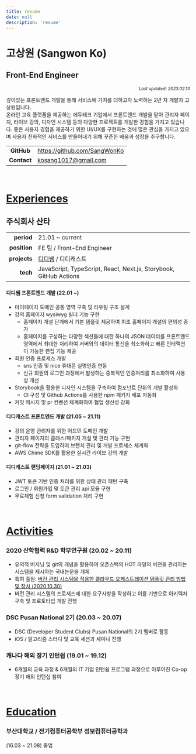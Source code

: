 ```yaml
---
title: resume
date: null
description: 'resume'
---
```


# **고상원 (Sangwon Ko)**

## Front-End Engineer

_<div align="right"><sub><i>Last updated: 2023.02.13</i></sub></div>_

깊이있는 프론트엔드 개발을 통해 서비스에 가치를 더하고자 노력하는 2년 차 개발자 고상원입니다.
<br/>
온라인 교육 플랫폼을 제공하는 에듀테크 기업에서 프론트엔드 개발을 맡아 관리자 페이지, 라이브 강의, 디자인 시스템 등의 다양한 프로젝트를 개발한 경험을 가지고 있습니다.
좋은 사용자 경험을 제공하기 위한 UI/UX를 구현하는 것에 많은 관심을 가지고 있으며 사용자 친화적인 서비스를 만들어내기 위해 꾸준한 배움과 성장을 추구합니다.

|             |                                |
| :---------: | ------------------------------ |
| **GitHub**  | <https://github.com/SangWonKo> |
| **Contact** | <kosang1017@gmail.com>         |

<br />

# <u>Experiences</u>

## 주식회사 산타

|              |                                                                               |
| -----------: | ----------------------------------------------------------------------------- |
|   **period** | 21.01 ~ current                                                               |
| **position** | FE 팀 / Front-End Engineer                                                    |
| **projects** | <a href="https://landing.didisam.com" target="_blank">디디쌤</a> / 디디캐스트 |
|     **tech** | JavaScript, TypeScript, React, Next.js, Storybook, GitHub Actions             |

#### 디디쌤 프론트엔드 개발 (22.01 ~)

- 마이페이지 도메인 공통 영역 구축 및 라우팅 구조 설계
- 강의 홈페이지 wysiwyg 빌더 기능 구현
  - 홈페이지 개설 단계에서 기본 템플릿 제공하여 최초 홈페이지 개설의 편의성 증가
  - 홈페이지를 구성하는 다양한 섹션들에 대한 하나의 JSON 데이터를 프론트엔드 영역에서 최대한 처리하여 서버와의 데이터 통신을 최소화하고 빠른 인터랙션이 가능한 편집 기능 제공
- 회원 인증 프로세스 개발
  - sns 인증 및 nice 휴대폰 실명인증 연동
  - 신규 회원의 로그인 과정에서 발생하는 중복적인 인증처리를 최소화하여 사용성 개선
- Storybook을 활용한 디자인 시스템을 구축하여 컴포넌트 단위의 개발 활성화
  - CI 구성 및 Github Actions를 사용한 npm 패키지 배포 자동화
- 커밋 메시지 및 pr 컨벤션 체계화하여 협업 생산성 강화

#### 디디캐스트 프론트엔드 개발 (21.05 ~ 21.11)

- 강의 운영 관리자를 위한 어드민 도메인 개발
- 관리자 페이지의 클래스/패키지 개설 및 관리 기능 구현
- git-flow 전략을 도입하여 브랜치 관리 및 개발 프로세스 체계화
- AWS Chime SDK를 활용한 실시간 라이브 강의 개발

#### 디디캐스트 랜딩페이지 (21.01 ~ 21.03)

- JWT 토큰 기반 인증 처리를 위한 상태 관리 패턴 구축
- 로그인 / 회원가입 및 토큰 관리 api 모듈 구현
- 무료체험 신청 form validation 처리 구현

<br />

# <u>Activities</u>

### 2020 산학협력 R&D 학부연구원 (20.02 ~ 20.11)

- 유의적 버저닝 및 git의 개념을 활용하여 오픈스택의 HOT 파일의 버전을 관리하는 시스템을 제시하는 국내논문을 개제
- 특허 출원:
  <a href="https://doi.org/10.8080/1020200143533" target="_blank">버전 관리 시스템을 적용한 클라우드 오케스트레이션 템플릿 관리 방법 및 장치 (2020.10.30)</a>
- 버전 관리 시스템의 프로세스에 대한 요구사항을 작성하고 이를 기반으로 아키텍처 구축 및 프로토타입 개발 진행

### DSC Pusan National 2기 (20.03 ~ 20.07)

- DSC (Developer Student Clubs) Pusan National의 2기 멤버로 활동
- iOS / 알고리즘 스터디 및 교육 세션과 세미나 진행

### 캐나다 해외 장기 인턴쉽 (19.01 ~ 19.12)

- 6개월의 교육 과정 & 6개월의 IT 기업 인턴쉽 프로그램 과정으로 이루어진 Co-op 장기 해외 인턴십 참여

<br />

# <u>Education</u>

### 부산대학교 / 전기컴퓨터공학부 정보컴퓨터공학과

(16.03 ~ 21.08) 졸업

<br />
